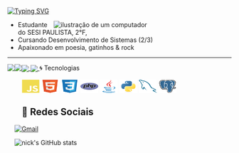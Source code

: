 [![Typing SVG](https://readme-typing-svg.herokuapp.com/?color-white=bc407b&size=35&center=true&vCenter=true&width=1000&lines=Olá,+meu+nome+é+Nícollas+Carvalho;++++:%29)](https://git.io/typing-svg)

<img src="https://raw.githubusercontent.com/MicaelliMedeiros/micaellimedeiros/master/image/computer-illustration.png" alt="ilustração de um computador" min-width="400px" max-width="400px" width="400px" align="right">



- Estudante do SESI PAULISTA, 2°F,
-  Cursando Desenvolvimento de Sistemas (2/3) 
- Apaixonado em poesia, gatinhos & rock
---------------------------------------------------------------------------------

 <a href="#">
  <img height=200 align="center" src="https://my-stats-43gk.vercel.app/api?username=nicollas&show_icons=true&theme=radical&hide=contribs,issues&show=discussions_answered&rank_icon=github&include_all_commits=true&card_width=150" />
</a>
<a href="#">

 <img height=200 align="center" src="https://my-stats-43gk.vercel.app/api/top-langs/?username=nicollas&hide=html,scss,css&langs_count=8&layout=compact&theme=radical&card_width=150" />
</a>
<img align="left" height=202 src="https://github-readme-streak-stats-git-main-nicollas-projects-ad77adcc.vercel.app/?user=nicollas&theme=radical"/>
<img align="left" height=97 src="https://github-profile-trophy.vercel.app/?username=nicollas&theme=radical&no-frame=true&title=Stars,Follo
------------------------------------------------------------------------------------------------------------------------


# 🌀 Tecnologias

<div style="display: inline_block"><br>
  <img align="center" alt="Nick-JS" height="30" width="40" src="https://raw.githubusercontent.com/devicons/devicon/master/icons/javascript/javascript-plain.svg">
  <img align="center" alt="Nick-HTML" height="30" width="40" src="https://raw.githubusercontent.com/devicons/devicon/master/icons/html5/html5-original.svg">
  <img align="center" alt="Nick-CSS" height="30" width="40" src="https://raw.githubusercontent.com/devicons/devicon/master/icons/css3/css3-original.svg">
  <img align="center" alt="Nick-PHP" height="30" width="40" src="https://raw.githubusercontent.com/devicons/devicon/master/icons/php/php-original.svg">
  <img align="center" alt="Nick-Java" height="30" width="40" src="https://raw.githubusercontent.com/devicons/devicon/master/icons/java/java-original.svg" />
  <img align="center" alt="Nick-Python" height="30" width="40" src="https://raw.githubusercontent.com/devicons/devicon/master/icons/python/python-original.svg" />
  <img align="center" alt="Nick-MySQL" height="30" width="40" src="https://raw.githubusercontent.com/devicons/devicon/master/icons/mysql/mysql-original.svg"/>
  <img align="center" alt="Nick-PostgreSQL" height="30" width="40" src="https://raw.githubusercontent.com/devicons/devicon/master/icons/postgresql/postgresql-original.svg"/>


  
## 🎸 Redes Sociais
<p align="left">
  <a href="mailto:nicollaascarvalho@gmail.com" title="Gmail">
  <img src="https://img.shields.io/badge/-Gmail-FF0000?style=flat-square&labelColor=FF0000&logo=gmail&logoColor=white&link=LINK-DO-SEU-GMAIL" alt="Gmail"/></a>
   

<!---
nicaodormindo/nicaodormindo is a ✨ special ✨ repository because its `README.md` (this file) appears on your GitHub profile.
You can click the Preview link to take a look at your changes.
--->


![nick's GitHub stats](https://github-readme-stats.vercel.app/api?username=shadowrnicz&show_icons=true&theme=dracula)
